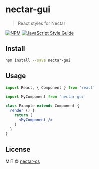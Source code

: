 # nectar-gui

> React styles for Nectar

[![NPM](https://img.shields.io/npm/v/nectar-gui.svg)](https://www.npmjs.com/package/nectar-gui) [![JavaScript Style Guide](https://img.shields.io/badge/code_style-standard-brightgreen.svg)](https://standardjs.com)

## Install

```bash
npm install --save nectar-gui
```

## Usage

```jsx
import React, { Component } from 'react'

import MyComponent from 'nectar-gui'

class Example extends Component {
  render () {
    return (
      <MyComponent />
    )
  }
}
```

## License

MIT © [nectar-cs](https://github.com/nectar-cs)
